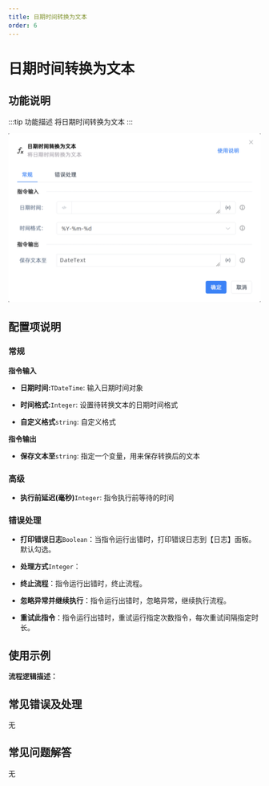```yaml
---
title: 日期时间转换为文本
order: 6
---
```


# 日期时间转换为文本

## 功能说明

:::tip 功能描述
将日期时间转换为文本
:::

![日期时间转换为文本](../../../assets/日期时间转换为文本_command.png)

## 配置项说明

### 常规

**指令输入**

- **日期时间:**`TDateTime`: 输入日期时间对象

- **时间格式:**`Integer`: 设置待转换文本的日期时间格式

- **自定义格式**`string`: 自定义格式


**指令输出**

- **保存文本至**`string`: 指定一个变量，用来保存转换后的文本

### 高级

- **执行前延迟(毫秒)**`Integer`: 指令执行前等待的时间

### 错误处理

- **打印错误日志**`Boolean`：当指令运行出错时，打印错误日志到【日志】面板。默认勾选。

- **处理方式**`Integer`：

 - **终止流程**：指令运行出错时，终止流程。

 - **忽略异常并继续执行**：指令运行出错时，忽略异常，继续执行流程。

 - **重试此指令**：指令运行出错时，重试运行指定次数指令，每次重试间隔指定时长。

## 使用示例

**流程逻辑描述：** 

## 常见错误及处理

无

## 常见问题解答

无

